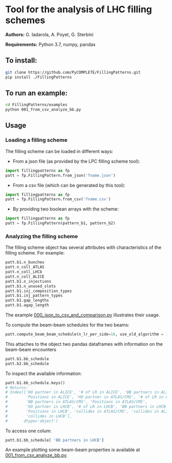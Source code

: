 # Tool for the analysis of LHC filling schemes

**Authors:** G. Iadarola, A. Poyet, G. Sterbini

**Requirements:** Python 3.7, numpy, pandas

## To install:
```bash
git clone https://github.com/PyCOMPLETE/FillingPatterns.git
pip install ./FillingPatterns
```

## To run an example:
```bash
cd FillingPatterns/examples
python 001_from_csv_analyze_bb.py
```

## Usage

### Loading a filling scheme
The filling scheme can be loaded in different ways:
 * From a json file (as provided by the LPC filling scheme tool):
```python
import fillingpatterns as fp
patt = fp.FillingPattern.from_json('fname.json')
```
 * From a csv file (which can be generated by this tool):
```python
import fillingpatterns as fp
patt = fp.FillingPattern.from_csv('fname.csv')
```

 * By providing two boolean arrays with the scheme:
```python
import fillingpatterns as fp
patt = fp.FillingPattern(pattern_b1, pattern_b2)
```

### Analyzing the filling scheme
The filling scheme object has several attributes with characteristics of the filling scheme. For example:
```python
patt.b1.n_bunches
patt.n_coll_ATLAS
patt.n_coll_LHCb
patt.n_coll_ALICE
patt.b1.n_injections
patt.b1.n_unused_slots
patt.b1.inj_composition_types
patt.b1.inj_pattern_types
patt.b1.gap_lengths
patt.b1.agap_length
```
The example [000_json_to_csv_and_comparison.py](https://github.com/PyCOMPLETE/FillingPatterns/blob/master/examples/000_json_to_csv_and_comparison.py) illustrates their usage.

To compute the beam-beam schedules for the two beams:
```python
patt.compute_beam_beam_schedule(n_lr_per_side=16, use_old_algorithm = 1)
```

This attaches to the object two pandas dataframes with information on the beam-beam encounters
```python
patt.b1.bb_schedule
patt.b2.bb_schedule
```

To inspect the available information:
```python
patt.b1.bb_schedule.keys()
# Returns:
# Index(['HO partner in ALICE', '# of LR in ALICE', 'BB partners in ALICE',
#        'Positions in ALICE', 'HO partner in ATLAS/CMS', '# of LR in ATLAS/CMS',
#        'BB partners in ATLAS/CMS', 'Positions in ATLAS/CMS',
#        'HO partner in LHCB', '# of LR in LHCB', 'BB partners in LHCB',
#        'Positions in LHCB', 'collides in ATLAS/CMS', 'collides in ALICE',
#        'collides in LHCB'],
#       dtype='object')
```

To access one colum:
```python
patt.b1.bb_schedule[ 'BB partners in LHCB']
```

An example plotting some beam-beam properties is available at [001_from_csv_analyze_bb.py](https://github.com/PyCOMPLETE/FillingPatterns/blob/master/examples/001_from_csv_analyze_bb.py).

